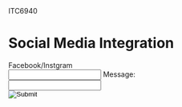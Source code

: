 <!DOCTYPE html>
<html lang="en">
  <head>
    <meta charset="UTF-8">
    <meta name="viewport" content="width=device-width, initial-scale=1.0">
    <meta http-equiv="X-UA-Compatible" content="ie=edge">
    <ITC6940>
    <link rel="stylesheet" href="./style.css">
    <link rel="icon" href="./favicon.ico" type="image/x-icon">
  </head>
  <body>
    <main>
        <a1>ITC6940
        <h1>Social Media Integration</h1>  
  </body>
</html>
<!DOCTYPE html>
<html lang="en">

<head>
    <meta charset="UTF-8">
    <link rel="stylesheet" href="styles.css">
    <meta name="viewport" content="width=device-width, initial-scale=1.0">
</head>

<body>
    <div class="row res">
        <div class="fb-form res">
            <div class="card">
                <a1>Facebook/Instgram</a1>
            </div>
            <form action="#">
              <input type="text">
  <label for="Message">Message:</label><br>
  <input type="text" id="fname" name="fname"><br>
  <input type="image">
                </div>
            </form>
        </div>
    </div>
    
